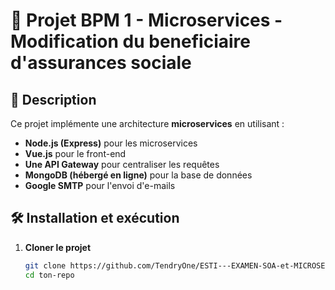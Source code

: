 # 📌 Projet BPM 1 - Microservices - Modification du beneficiaire d'assurances sociale

## 🚀 Description
Ce projet implémente une architecture **microservices** en utilisant :
- **Node.js (Express)** pour les microservices
- **Vue.js** pour le front-end
- **Une API Gateway** pour centraliser les requêtes
- **MongoDB (hébergé en ligne)** pour la base de données
- **Google SMTP** pour l'envoi d'e-mails

## 🛠️ Installation et exécution

1. **Cloner le projet**
   ```bash
   git clone https://github.com/TendryOne/ESTI---EXAMEN-SOA-et-MICROSERVICES.git
   cd ton-repo
